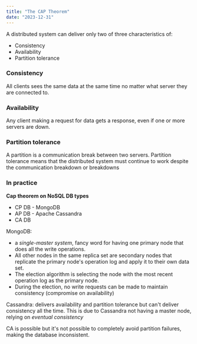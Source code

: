 ```yaml
---
title: "The CAP Theorem"
date: "2023-12-31"
---
```

A distributed system can deliver only two of three characteristics of:
- Consistency
- Availability
- Partition tolerance
### Consistency
All clients sees the same data at the same time no matter what server they are connected to.
### Availability
Any client making a request for data gets a response, even if one or more servers are down.

### Partition tolerance
A partition is a communication break between two servers. Partition tolerance means that the distributed system must continue to work despite the communication breakdown or breakdowns


### In practice
**Cap theorem on NoSQL DB types**
- CP DB - MongoDB
- AP DB - Apache Cassandra
- CA DB

MongoDB: 
- a *single-master system*, fancy word for having one primary node that does all the write operations. 
- All other nodes in the same replica set are secondary nodes that replicate the primary node's operation log and apply it to their own data set. 
- The election algorithm is selecting the node with the most recent operation log as the primary node.
- During the election, no write requests can be made to maintain consistency (compromise on availability)

Cassandra: delivers availability and partition tolerance but can't deliver consistency all the time. This is due to Cassandra not having a master node, relying on *eventual consistency*

CA is possible but it's not possible to completely avoid partition failures, making the database inconsistent.